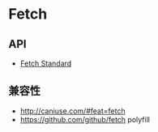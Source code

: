 # Fetch

## API

- [Fetch Standard](https://fetch.spec.whatwg.org/)

## 兼容性

- <http://caniuse.com/#feat=fetch>
- <https://github.com/github/fetch> polyfill
